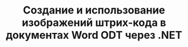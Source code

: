 ---
############################# Static ############################
layout: "auto-gen-gist"
draft: false
path: "ru/assembly/net/barcode//odt/"
otherformats: DOC DOCX DOCM DOT DOTX DOTM RTF OTT 

############################# Head ############################
head_title: "Создание и редактирование штрих-кодов в текстовых документах с помощью C#, ASP.NET"
head_description: "API GroupDocs.Assembly .NET позволяет разработчикам создавать, вставлять и изменять изображения штрих-кодов внутри документов Word (DOC, DOCX, DOCM, DOT, DOTX, RTF и ODT)."

############################# Header ############################
title: "Создание и использование изображений штрих-кода в документах Word ODT через .NET"
description: "Используя GroupDocs.Assembly .NET API, программисты могут динамически создавать и управлять изображениями штрих-кода в документах Word ODT в C#, ASP.NET и других приложениях .NET."

######################### Download Button #######################
button:
    enable: true

############################# About ############################
about:
    enable: true
    title: "Как создавать и вставлять штрих-коды в текстовые документы?"
    content: |
      Эта страница поможет пользователям понять и узнать, как динамически генерировать и вставлять изображения штрих-кода в свои документы и сообщения электронной почты в C#, ASP.NET и других приложениях, связанных с .NET. GroupDocs.Assembly .NET — это очень мощный API, который дает пользователям возможность автоматизировать и создавать отчеты во многих основных форматах файлов внутри своих собственных приложений .NET без каких-либо внешних зависимостей. Он поддерживает некоторые очень распространенные форматы файлов, такие как PDF, HTML, электронная почта Outlook, Microsoft Office Word, листы Excel, презентации и слайды PowerPoint. Он полностью поддерживает некоторые распространенные линейные и двумерные символы штрих-кода. Пользователи также могут легко настроить размер изображения штрих-кода, передний и задний цвета, шрифт и размещение текста штрих-кода, установить разрешение изображения штрих-кода и многое другое. Он также поддерживает создание пользовательских документов из шаблонов и полученных данных из различных источников, таких как базы данных, XML, JSON, OData, объекты и многое другое.

############################# content ############################
steps:
    enable: true
    block:
    - title_left: "Как создавать штрих-коды в документах ODT"
      content_left: |
       В следующем примере кода .NET показано, как легко пользователи могут динамически создавать и добавлять изображения штрих-кода в свои собственные документы Microsoft Word ODT, написав всего пару строк кода.  

      title_right: "Используйте изображения штрих-кода в файле ODT через .NET"
      content_right: |
        * Создайте экземпляр [DocumentAssembler](https://apireference.groupdocs.com/assembly/net/groupdocs.assembly/documentassembler) 
        * Вызовите метод [AssembleDocument](https://apireference.groupdocs.com/assembly/net/groupdocs.assembly.documentassembler/assembledocument/methods/1) со следующими параметрами.
           * Поток для чтения шаблона документа.
           * Поток для записи результирующего документа.
           * Дополнительные возможности загрузки и сохранения документа.
           * Информация об объектах источника данных.
     
      gisthash: "50bb52b8877a109c9478bcd092a7ff4f"
      gistfile: "generate_barcodes_in_word_documents.cs"

    - title_left: "Системные Требования"
      content_left: |
        API GroupDocs.Assembly .NET поддерживаются на всех основных платформах и операционных системах. Полное руководство по системным требованиям можно найти на странице [системные требования](https://docs.groupdocs.com/assembly/net/system-requirements/). Перед выполнением приведенного ниже кода убедитесь, что на вашем компьютере установлены следующие предварительные компоненты. система:
         * Операционные системы: Microsoft Windows, Linux, MacOS
         * Среда разработки: Visual Studio, Xamarin, MonoDevelop и т. д.
         * Фреймворки: .NET Framework, .NET Standard, .NET Core, Mono
         * Получите последнюю версию API GroupDocs.Assembly .NET из [NuGet](https://www.nuget.org/packages/GroupDocs.Assembly/)
        
      title_right: "Зачем использовать GroupDocs.Assembly"
      content_right: |
         * Разрешить пользователям создавать собственные документы из шаблонов.
         * Для создания и автоматизации документов не требуется дополнительное программное обеспечение
         * Возможность создания выходного документа на основе источника данных
         * Динамически вставлять содержимое документа в отчет
         * Динамически прикрепляйте вложения электронной почты и вставляйте гиперссылки в отчеты.
         * Автоматическое удаление пустых абзацев
         * Полная поддержка нескольких форматов данных
         * Поддержка динамических вложений электронной почты

demos:
    enable: true

more_formats:
    enable: true


back_to_top:
    enable: true
---